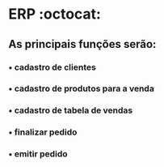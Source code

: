 # ERP :octocat:

## As principais funções serão:
### • cadastro de clientes
### • cadastro de produtos para a venda
### • cadastro de tabela de vendas
### • finalizar pedido
### • emitir pedido 
